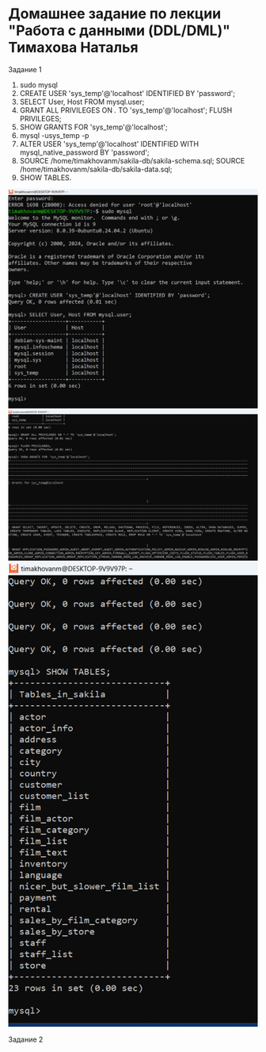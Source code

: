 # Домашнее задание по лекции "Работа с данными (DDL/DML)" Тимахова Наталья

Задание 1

1. sudo mysql
2. CREATE USER 'sys_temp'@'localhost' IDENTIFIED BY 'password';
3. SELECT User, Host FROM mysql.user;
4. GRANT ALL PRIVILEGES ON *.* TO 'sys_temp'@'localhost';
FLUSH PRIVILEGES;
5. SHOW GRANTS FOR 'sys_temp'@'localhost';
6. mysql -usys_temp -p
7. ALTER USER 'sys_temp'@'localhost' IDENTIFIED WITH mysql_native_password BY 'password';
8. SOURCE /home/timakhovanm/sakila-db/sakila-schema.sql;
SOURCE /home/timakhovanm/sakila-db/sakila-data.sql;
9. SHOW TABLES.

![1users](https://github.com/timakhova/hw_DDL_DML/blob/main/1-1users.png)
![2prava](https://github.com/timakhova/hw_DDL_DML/blob/main/1-2prava.png)
![3db](https://github.com/timakhova/hw_DDL_DML/blob/main/1-3db.png)

Задание 2
